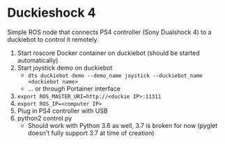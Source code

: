 # Duckieshock 4
Simple ROS node that connects PS4 controller (Sony Dualshock 4) to a duckiebot to control it remotely.

1. Start roscore Docker container on duckiebot (should be started automatically)
2. Start joystick demo on duckiebot
   - ``dts duckiebot demo --demo_name joystick --duckiebot_name <duckiebot name>``
   - ... or through Portainer interface
3. ``export ROS_MASTER_URI=http://<duckie IP>:11311``
4. ``export ROS_IP=<computer IP>``
5. Plug in PS4 controller with USB
6. python2 control.py
   - Should work with Python 3.6 as well, 3.7 is broken for now (pyglet doesn't fully support 3.7 at time of creation)
